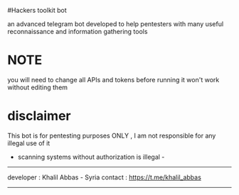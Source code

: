 #Hackers toolkit bot

an advanced telegram bot developed to help pentesters with many useful reconnaissance and information gathering tools

# NOTE 
you will need to change all APIs and tokens before running
it won't work without editing them


# disclaimer
This bot is for pentesting purposes ONLY , I am not responsible for any illegal use of it
- scanning systems without authorization is illegal -


**************************************

developer : Khalil Abbas - Syria
contact : https://t.me/khalil_abbas

**************************************
